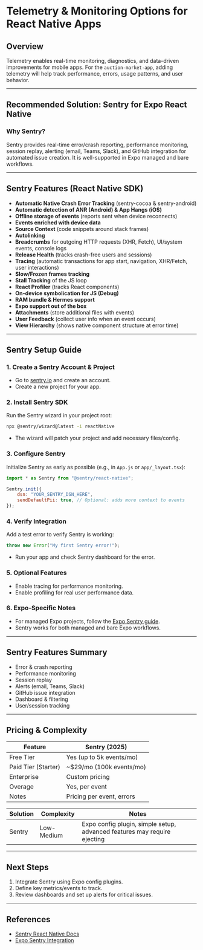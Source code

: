# Telemetry & Monitoring Options for React Native Apps

## Overview

Telemetry enables real-time monitoring, diagnostics, and data-driven improvements for mobile apps. For the `auction-market-app`, adding telemetry will help track performance, errors, usage patterns, and user behavior.

---

## Recommended Solution: Sentry for Expo React Native

### Why Sentry?

Sentry provides real-time error/crash reporting, performance monitoring, session replay, alerting (email, Teams, Slack), and GitHub integration for automated issue creation. It is well-supported in Expo managed and bare workflows.

---

## Sentry Features (React Native SDK)

-   **Automatic Native Crash Error Tracking** (sentry-cocoa & sentry-android)
-   **Automatic detection of ANR (Android) & App Hangs (iOS)**
-   **Offline storage of events** (reports sent when device reconnects)
-   **Events enriched with device data**
-   **Source Context** (code snippets around stack frames)
-   **Autolinking**
-   **Breadcrumbs** for outgoing HTTP requests (XHR, Fetch), UI/system events, console logs
-   **Release Health** (tracks crash-free users and sessions)
-   **Tracing** (automatic transactions for app start, navigation, XHR/Fetch, user interactions)
-   **Slow/Frozen frames tracking**
-   **Stall Tracking** of the JS loop
-   **React Profiler** (tracks React components)
-   **On-device symbolication for JS (Debug)**
-   **RAM bundle & Hermes support**
-   **Expo support out of the box**
-   **Attachments** (store additional files with events)
-   **User Feedback** (collect user info when an event occurs)
-   **View Hierarchy** (shows native component structure at error time)

---

## Sentry Setup Guide

### 1. Create a Sentry Account & Project

-   Go to [sentry.io](https://sentry.io/) and create an account.
-   Create a new project for your app.

### 2. Install Sentry SDK

Run the Sentry wizard in your project root:

```sh
npx @sentry/wizard@latest -i reactNative
```

-   The wizard will patch your project and add necessary files/config.

### 3. Configure Sentry

Initialize Sentry as early as possible (e.g., in `App.js` or `app/_layout.tsx`):

```js
import * as Sentry from "@sentry/react-native";

Sentry.init({
	dsn: "YOUR_SENTRY_DSN_HERE",
	sendDefaultPii: true, // Optional: adds more context to events
});
```

### 4. Verify Integration

Add a test error to verify Sentry is working:

```js
throw new Error("My first Sentry error!");
```

-   Run your app and check Sentry dashboard for the error.

### 5. Optional Features

-   Enable tracing for performance monitoring.
-   Enable profiling for real user performance data.

### 6. Expo-Specific Notes

-   For managed Expo projects, follow the [Expo Sentry guide](https://docs.expo.dev/guides/using-sentry/).
-   Sentry works for both managed and bare Expo workflows.

---

## Sentry Features Summary

-   Error & crash reporting
-   Performance monitoring
-   Session replay
-   Alerts (email, Teams, Slack)
-   GitHub issue integration
-   Dashboard & filtering
-   User/session tracking

---

## Pricing & Complexity

| Feature             | Sentry (2025)             |
| ------------------- | ------------------------- |
| Free Tier           | Yes (up to 5k events/mo)  |
| Paid Tier (Starter) | ~$29/mo (100k events/mo)  |
| Enterprise          | Custom pricing            |
| Overage             | Yes, per event            |
| Notes               | Pricing per event, errors |

| Solution | Complexity | Notes                                                                    |
| -------- | ---------- | ------------------------------------------------------------------------ |
| Sentry   | Low-Medium | Expo config plugin, simple setup, advanced features may require ejecting |

---

## Next Steps

1. Integrate Sentry using Expo config plugins.
2. Define key metrics/events to track.
3. Review dashboards and set up alerts for critical issues.

---

## References

-   [Sentry React Native Docs](https://docs.sentry.io/platforms/react-native/)
-   [Expo Sentry Integration](https://docs.expo.dev/guides/using-sentry/)
